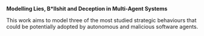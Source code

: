 **Modelling Lies, B\*llshit and Deception in Multi-Agent Systems**

This work aims to model three of the most studied strategic behaviours that could be potentially adopted by autonomous and malicious 
software agents. 

